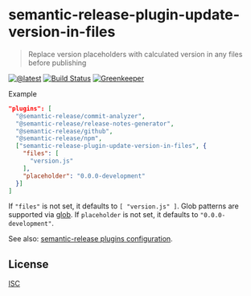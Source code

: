 # semantic-release-plugin-update-version-in-files

> Replace version placeholders with calculated version in any files before publishing

[![@latest](https://img.shields.io/npm/v/semantic-release-plugin-update-version-in-files.svg)](https://www.npmjs.com/package/semantic-release-plugin-update-version-in-files)
[![Build Status](https://travis-ci.com/gr2m/semantic-release-plugin-update-version-in-files.svg?branch=master)](https://travis-ci.com/gr2m/semantic-release-plugin-update-version-in-files)
[![Greenkeeper](https://badges.greenkeeper.io/gr2m/semantic-release-plugin-update-version-in-files.svg)](https://greenkeeper.io/)

Example

```json
"plugins": [
  "@semantic-release/commit-analyzer",
  "@semantic-release/release-notes-generator",
  "@semantic-release/github",
  "@semantic-release/npm",
  ["semantic-release-plugin-update-version-in-files", {
    "files": [
      "version.js"
    ],
    "placeholder": "0.0.0-development"
  }]
]
```

If `"files"` is not set, it defaults to `[ "version.js" ]`. Glob patterns are supported via [glob](https://www.npmjs.com/package/glob). If `placeholder` is not set, it defaults to `"0.0.0-development"`.

See also: [semantic-release plugins configuration](https://semantic-release.gitbook.io/semantic-release/usage/plugins#plugins-configuration).

## License

[ISC](LICENSE)
